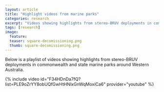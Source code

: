 ```yaml
---
layout: article
title: "Highlight videos from marine parks"
categories: research
excerpt: "Videos showing highlights from stereo-BRUV deployments in commonwealth and state marine parks around Western Australia"
tags: [research]
image:
  feature: 
  teaser: square-decomissioning.png
  thumb: square-decomissioning.png
---
```

Below is a playlist of videos showing highlights from stereo-BRUV deployments in commonwealth and state marine parks around Western Australia.

{% include video id="F34HDnDa7fQ?list=PLE9oZrYY8obUQfGwHtHNlxGnWqMoxiCa6" provider="youtube" %}
